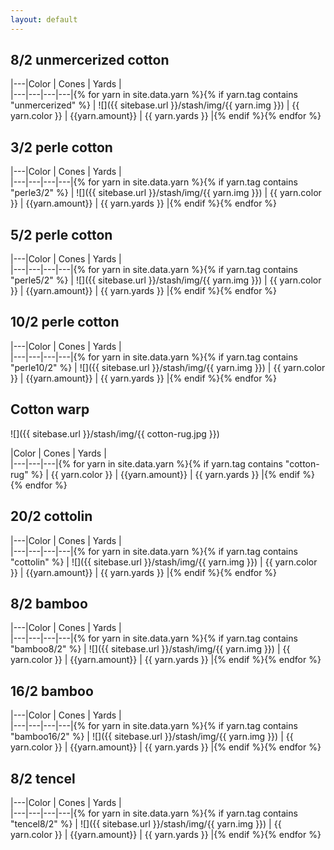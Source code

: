 ```yaml
---
layout: default
---
```


## 8/2 unmercerized cotton

|---|Color | Cones | Yards |  
|---|---|---|---|{% for yarn in site.data.yarn %}{% if yarn.tag contains "unmercerized" %}
| ![]({{ sitebase.url }}/stash/img/{{ yarn.img }}) | {{ yarn.color }} | {{yarn.amount}} | {{ yarn.yards }} |{% endif %}{% endfor %}


## 3/2 perle cotton

|---|Color | Cones | Yards |  
|---|---|---|---|{% for yarn in site.data.yarn %}{% if yarn.tag contains "perle3/2" %}
| ![]({{ sitebase.url }}/stash/img/{{ yarn.img }}) | {{ yarn.color }} | {{yarn.amount}} | {{ yarn.yards }} |{% endif %}{% endfor %}


## 5/2 perle cotton

|---|Color | Cones | Yards |  
|---|---|---|---|{% for yarn in site.data.yarn %}{% if yarn.tag contains "perle5/2" %}
| ![]({{ sitebase.url }}/stash/img/{{ yarn.img }}) | {{ yarn.color }} | {{yarn.amount}} | {{ yarn.yards }} |{% endif %}{% endfor %}


## 10/2 perle cotton

|---|Color | Cones | Yards |  
|---|---|---|---|{% for yarn in site.data.yarn %}{% if yarn.tag contains "perle10/2" %}
| ![]({{ sitebase.url }}/stash/img/{{ yarn.img }}) | {{ yarn.color }} | {{yarn.amount}} | {{ yarn.yards }} |{% endif %}{% endfor %}


## Cotton warp
![]({{ sitebase.url }}/stash/img/{{ cotton-rug.jpg }})

|Color | Cones | Yards |  
|---|---|---|{% for yarn in site.data.yarn %}{% if yarn.tag contains "cotton-rug" %}
| {{ yarn.color }} | {{yarn.amount}} | {{ yarn.yards }} |{% endif %}{% endfor %}


## 20/2 cottolin

|---|Color | Cones | Yards |  
|---|---|---|---|{% for yarn in site.data.yarn %}{% if yarn.tag contains "cottolin" %}
| ![]({{ sitebase.url }}/stash/img/{{ yarn.img }}) | {{ yarn.color }} | {{yarn.amount}} | {{ yarn.yards }} |{% endif %}{% endfor %}


## 8/2 bamboo

|---|Color | Cones | Yards |  
|---|---|---|---|{% for yarn in site.data.yarn %}{% if yarn.tag contains "bamboo8/2" %}
| ![]({{ sitebase.url }}/stash/img/{{ yarn.img }}) | {{ yarn.color }} | {{yarn.amount}} | {{ yarn.yards }} |{% endif %}{% endfor %}


## 16/2 bamboo

|---|Color | Cones | Yards |  
|---|---|---|---|{% for yarn in site.data.yarn %}{% if yarn.tag contains "bamboo16/2" %}
| ![]({{ sitebase.url }}/stash/img/{{ yarn.img }}) | {{ yarn.color }} | {{yarn.amount}} | {{ yarn.yards }} |{% endif %}{% endfor %}


## 8/2 tencel

|---|Color | Cones | Yards |  
|---|---|---|---|{% for yarn in site.data.yarn %}{% if yarn.tag contains "tencel8/2" %}
| ![]({{ sitebase.url }}/stash/img/{{ yarn.img }}) | {{ yarn.color }} | {{yarn.amount}} | {{ yarn.yards }} |{% endif %}{% endfor %}
